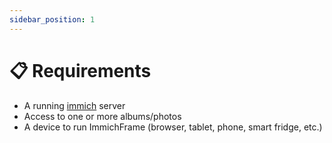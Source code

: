 ```yaml
---
sidebar_position: 1
---
```


# 📋 Requirements

- A running [immich][immich-github-url] server
- Access to one or more albums/photos
- A device to run ImmichFrame (browser, tablet, phone, smart fridge, etc.)

[immich-github-url]: https://github.com/immich-app/immich